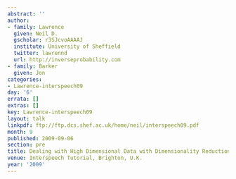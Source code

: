 ```yaml
---
abstract: ''
author:
- family: Lawrence
  given: Neil D.
  gscholar: r3SJcvoAAAAJ
  institute: University of Sheffield
  twitter: lawrennd
  url: http://inverseprobability.com
- family: Barker
  given: Jon
categories:
- Lawrence-interspeech09
day: '6'
errata: []
extras: []
key: Lawrence-interspeech09
layout: talk
linkpdf: ftp://ftp.dcs.shef.ac.uk/home/neil/interspeech09.pdf
month: 9
published: 2009-09-06
section: pre
title: Dealing with High Dimensional Data with Dimensionality Reduction
venue: Interspeech Tutorial, Brighton, U.K.
year: '2009'
---
```

